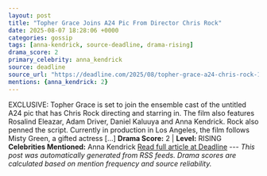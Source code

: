 ```yaml
---
layout: post
title: "Topher Grace Joins A24 Pic From Director Chris Rock"
date: 2025-08-07 18:28:06 +0000
categories: gossip
tags: [anna-kendrick, source-deadline, drama-rising]
drama_score: 2
primary_celebrity: anna_kendrick
source: deadline
source_url: "https://deadline.com/2025/08/topher-grace-a24-chris-rock-1236481381/"
mentions: {anna_kendrick: 2}
---
```


EXCLUSIVE: Topher Grace is set to join the ensemble cast of the untitled A24 pic that has Chris Rock directing and starring in. The film also features Rosalind Eleazar, Adam Driver, Daniel Kaluuya and Anna Kendrick. Rock also penned the script. Currently in production in Los Angeles, the film follows Misty Green, a gifted actress […] **Drama Score:** 2 | **Level:** RISING **Celebrities Mentioned:** Anna Kendrick [Read full article at Deadline](https://deadline.com/2025/08/topher-grace-a24-chris-rock-1236481381/) --- *This post was automatically generated from RSS feeds. Drama scores are calculated based on mention frequency and source reliability.*